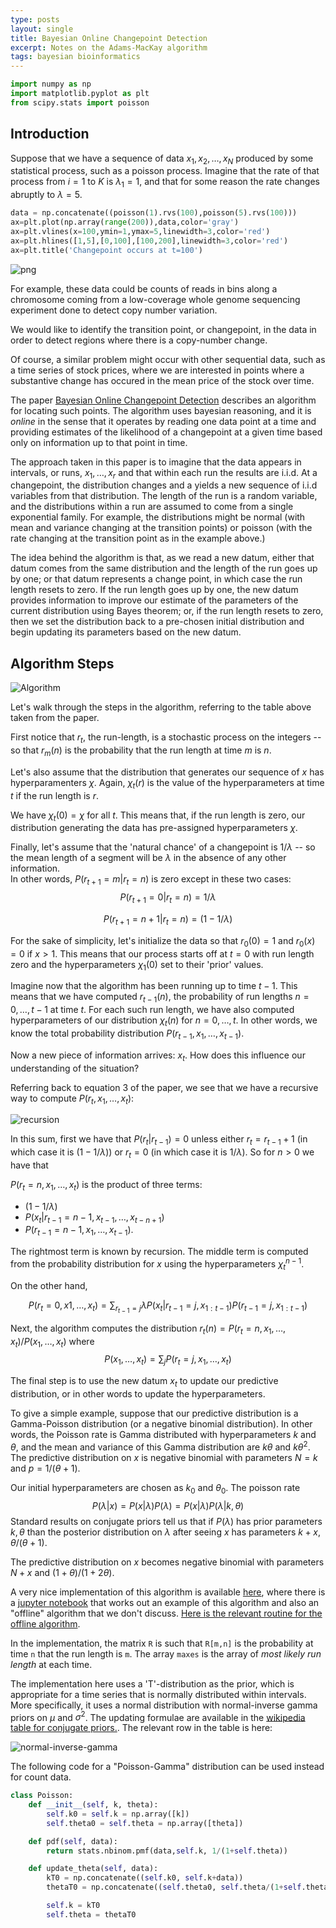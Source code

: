 ```yaml
---
type: posts
layout: single
title: Bayesian Online Changepoint Detection
excerpt: Notes on the Adams-MacKay algorithm
tags: bayesian bioinformatics
---
```


```python
import numpy as np
import matplotlib.pyplot as plt
from scipy.stats import poisson
```

## Introduction

Suppose that we have a sequence of data $x_1, x_2, \ldots, x_N$ produced by some statistical process, such as a poisson process.  Imagine that the rate of that process from $i=1$ to $K$ is $\lambda_1=1$,
and that for some reason the rate changes abruptly to $\lambda=5$.


```python
data = np.concatenate((poisson(1).rvs(100),poisson(5).rvs(100)))
ax=plt.plot(np.array(range(200)),data,color='gray')
ax=plt.vlines(x=100,ymin=1,ymax=5,linewidth=3,color='red')
ax=plt.hlines([1,5],[0,100],[100,200],linewidth=3,color='red')
ax=plt.title('Changepoint occurs at t=100')
```


![png](/assets/images/poisson.png)


For example, these data could be counts of reads in bins along a chromosome coming from a low-coverage whole genome sequencing experiment done to detect copy number variation.

We would like to identify the transition point, or changepoint,  in the data in order to detect regions where there is a copy-number change.

Of course, a similar problem might occur with other sequential data, such as a time series of stock prices, where we are interested in points where a substantive change has occured in the mean price of the stock over time.

The paper [Bayesian Online Changepoint Detection](https://arxiv.org/pdf/0710.3742.pdf) describes an algorithm for locating such points.  The algorithm uses bayesian reasoning, and it is *online* in the sense that it operates by reading one data point at a time and providing estimates of the likelihood of a changepoint at a given time based only on information up to that point in time.

The approach taken in this paper is to imagine that the data appears in intervals, or runs,
$x_1,\ldots, x_r$ and that within each run the results are i.i.d.  At a changepoint, the distribution changes and a yields a new sequence of i.i.d variables from that distribution.  The length of the run is a random variable, and the distributions within a run are assumed to come from a single exponential family.  For example, the distributions might be normal (with mean and variance changing at the transition points) or poisson (with the rate changing at the transition point as in the example above.)



The idea behind the algorithm is that, as we read a new datum, either that datum comes from the same distribution and the length of the run goes up by one; or that datum represents a change point, in which case the run length resets to zero.  If the run length goes up by one, the new datum provides information to improve our estimate of the parameters of the current distribution using Bayes theorem; or, if the run length resets to zero, then we set the distribution back to a pre-chosen initial distribution and begin updating its parameters based on the new datum.

## Algorithm Steps
![Algorithm](/assets/images/obcd.png)

Let's walk through the steps in the algorithm, referring to the table above taken from the paper.  

First notice that $r_t$, the run-length, is a stochastic process on the integers -- so that $r_m(n)$ is the probability that the run length at time $m$ is $n$.

Let's also assume that the distribution that generates our sequence of $x$ has hyperparamenters $\chi$.  Again, $\chi_t(r)$ is the value of the hyperparameters at time $t$ if the run length is $r$.

We have $\chi_{t}(0)=\chi$ for all $t$.  This means that, if the run length is zero, our distribution generating the data has pre-assigned hyperparameters $\chi$.  

Finally, let's assume that the 'natural chance' of a changepoint is $1/\lambda$ -- so the mean length of a segment will be $\lambda$ in the absence of any other information.  
In other words, $P(r_{t+1}=m|r_{t}=n)$ is zero except in these two cases:
$$P(r_{t+1}=0|r_{t}=n)=1/\lambda$$

$$P(r_{t+1}=n+1|r_{t}=n) = (1-1/\lambda)$$


For the sake of simplicity, let's initialize the data so that $r_{0}(0)=1$ and $r_{0}(x)=0$ if $x>1$.  This means that our process starts off at $t=0$ with run length zero and the hyperparameters $\chi_{1}(0)$ set to their 'prior' values.

Imagine now that the algorithm has been running up to time $t-1$.
This means that we have computed $r_{t-1}(n)$, the probability of run
lengths $n=0,\ldots, t-1$ at time $t$.  For each such run length, we
have also computed hyperparameters of our distribution $\chi_{t}(n)$
for $n=0,\ldots, t$. In other words, we know the total probability
distribution $P(r_{t-1},x_1,\ldots, x_{t-1})$.

Now a new piece of information arrives: $x_t$.  How does this influence our understanding of the situation?

Referring back to equation 3 of the paper, we see that we have a recursive way to compute $P(r_t, x_1,\ldots, x_t)$:

![recursion](/assets/images/obcd-2.png)

In this sum, first we have that $P(r_t|r_{t-1})=0$ unless either $r_t=r_{t-1}+1$ (in which case it is $(1-1/\lambda)$)
or $r_t=0$ (in which case it is $1/\lambda$). So for $n>0$ we have that

$P(r_t=n, x_1, \ldots, x_t)$
is the product of three terms:

- $(1-1/\lambda)$
- $P(x_{t} | r_{t-1}=n-1, x_{t-1}, \ldots, x_{t-n+1})$
- $P(r_{t-1}=n-1,x_1,\ldots,x_{t-1}).$


The rightmost term is known by recursion.  The middle term is computed from the probability distribution for $x$ using the hyperparameters $\chi_{t}^{n-1}$.

On the other hand,

$$
P(r_t=0, x1, \ldots, x_t) = \sum_{r_{t-1}=j} \lambda P(x_t|r_{t-1}=j,x_{1:t-1})P(r_{t-1}=j,x_{1:t-1})
$$

Next, the algorithm computes the distribution $r_{t}(n)=P(r_{t}=n,x_1,\ldots, x_t)/P(x_1,\ldots,x_t)$
where
$$
P(x_1,\ldots, x_t)=\sum_{j}P(r_{t}=j,x_1,\ldots, x_t)
$$


The final step is to use the new datum $x_t$ to update our predictive distribution, or in other words to update the hyperparameters.

To give a simple example, suppose that our predictive distribution is a Gamma-Poisson distribution (or a negative binomial distribution).  In other words, the Poisson rate is Gamma distributed with hyperparameters $k$ and $\theta$, and the mean and variance of this Gamma distribution are $k\theta$ and $k\theta^2$.  The predictive distribution on $x$ is negative binomial with parameters
$N=k$ and $p=1/(\theta+1)$.


Our initial hyperparameters are chosen as $k_0$ and $\theta_0$.  The poisson rate 
$$P(\lambda|x)=P(x|\lambda)P(\lambda)=P(x|\lambda)P(\lambda | k, \theta)$$
Standard results on conjugate priors tell us that if $P(\lambda)$ has prior parameters $k, \theta$
than the posterior distribution on $\lambda$ after  seeing $x$ has parameters $k+x, \theta/(\theta+1)$.

The predictive distribution on $x$ becomes negative binomial with parameters $N+x$ and $(1+\theta)/(1+2\theta)$.  

A very nice implementation of this algorithm is available [here](https://github.com/hildensia/bayesian_changepoint_detection), where there is a [jupyter notebook](https://github.com/hildensia/bayesian_changepoint_detection/blob/master/Example%20Code.ipynb) that works out an example of this algorithm and also an "offline" algorithm that we don't discuss.  [Here is the relevant routine for the offline algorithm](https://github.com/hildensia/bayesian_changepoint_detection/blob/master/bayesian_changepoint_detection/online_changepoint_detection.py).

In the implementation, the matrix ```R``` is such that ```R[m,n]``` is the probability at time ```n```
that the run length is ```m```. The array ```maxes``` is the array of *most likely run length* at each time.


The implementation here uses a 'T'-distribution as the prior, which is appropriate for a time series that is normally distributed within intervals. More specifically, it uses a normal distribution with normal-inverse gamma priors on $\mu$ and $\sigma^2$.  The updating formulae
are available in the [wikipedia table for conjugate priors.](https://en.wikipedia.org/wiki/Conjugate_prior).  The relevant
row in the table is here:

![normal-inverse-gamma](/assets/images/wikipedia_normal_inverse.png)


The following code for a "Poisson-Gamma" distribution can be used instead for count data.

```python
class Poisson:
    def __init__(self, k, theta):
        self.k0 = self.k = np.array([k])
        self.theta0 = self.theta = np.array([theta])

    def pdf(self, data):
        return stats.nbinom.pmf(data,self.k, 1/(1+self.theta))

    def update_theta(self, data):
        kT0 = np.concatenate((self.k0, self.k+data))
        thetaT0 = np.concatenate((self.theta0, self.theta/(1+self.theta)))

        self.k = kT0
        self.theta = thetaT0
```

